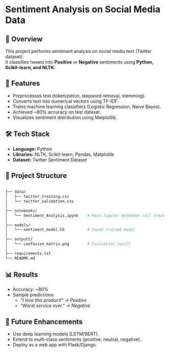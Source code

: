 # Sentiment Analysis on Social Media Data

## 📌 Overview
This project performs sentiment analysis on social media text (Twitter dataset).  
It classifies tweets into **Positive** or **Negative** sentiments using **Python, Scikit-learn, and NLTK**.

## 🚀 Features
- Preprocesses text (tokenization, stopword removal, stemming).
- Converts text into numerical vectors using TF-IDF.
- Trains machine learning classifiers (Logistic Regression, Naive Bayes).
- Achieved ~80% accuracy on test dataset.
- Visualizes sentiment distribution using Matplotlib.

## 🛠️ Tech Stack
- **Language:** Python  
- **Libraries:** NLTK, Scikit-learn, Pandas, Matplotlib  
- **Dataset:** Twitter Sentiment Dataset  

## 📂 Project Structure
```bash

├── data/
│   ├── twitter_training.csv
│   └── twitter_validation.csv
│
├── notebooks/
│   └── Sentiment_Analysis.ipynb    # Main Jupyter Notebook (all steps inside)
│
├── models/
│   └── sentiment_model.h5          # Saved trained model
│
├── outputs/
│   └── confusion_matrix.png        # Evaluation result
│
├── requirements.txt
└── README.md

```
## 📊 Results
- Accuracy: ~80%  
- Sample predictions:  
  - *"I love this product!" → Positive*  
  - *"Worst service ever." → Negative*  

## 🎯 Future Enhancements
- Use deep learning models (LSTM/BERT).
- Extend to multi-class sentiments (positive, neutral, negative).
- Deploy as a web app with Flask/Django.
